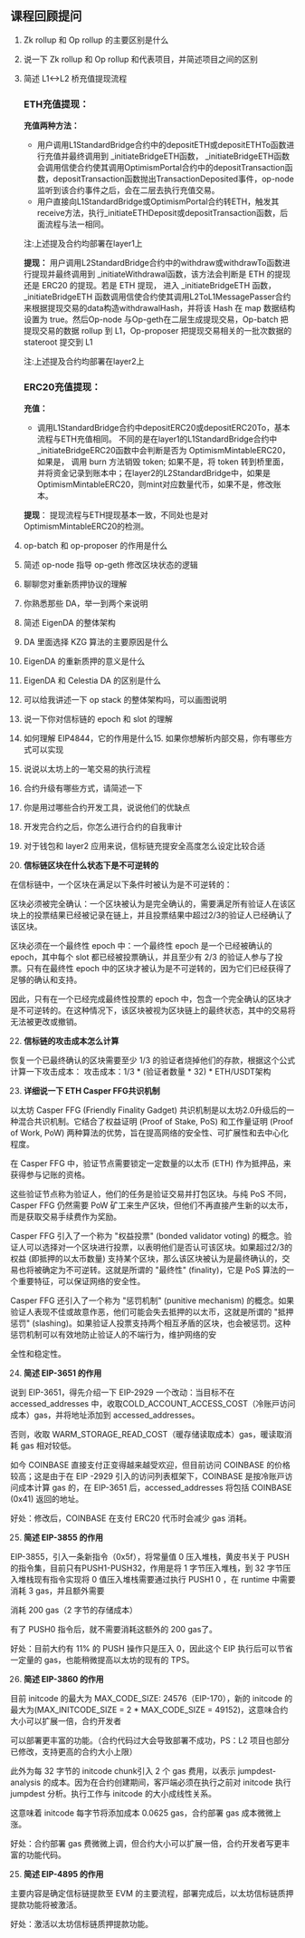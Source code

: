 ## 课程回顾提问 

1. Zk rollup 和 Op rollup 的主要区别是什么 
2. 说⼀下 Zk rollup 和 Op rollup 和代表项⽬，并简述项⽬之间的区别 

3. 简述 L1<->L2 桥充值提现流程
   ### ETH充值提现：
    **充值两种方法：**
   * 用户调用L1StandardBridge合约中的depositETH或depositETHTo函数进行充值并最终调用到 _initiateBridgeETH函数， _initiateBridgeETH函数会调用信使合约使其调用OptimismPortal合约中的depositTransaction函数，depositTransaction函数抛出TransactionDeposited事件，op-node 监听到该合约事件之后，会在二层去执行充值交易。
   * 用户直接向L1StandardBridge或OptimismPortal合约转ETH，触发其receive方法，执行_initiateETHDeposit或depositTransaction函数，后面流程与法一相同。

   注:上述提及合约均部署在layer1上

   **提现：**
​	 用户调用L2StandardBridge合约中的withdraw或withdrawTo函数进行提现并最终调用到 _initiateWithdrawal函数，该方法会判断是 ETH 的提现还是 ERC20 的提现。若是 ETH 提现， 进入 _initiateBridgeETH 函数， _initiateBridgeETH 函数调用信使合约使其调用L2ToL1MessagePasser合约来根据提现交易的data构造withdrawalHash，并将该 Hash 在 map 数据结构设置为 true。然后Op-node 与Op-geth在二层生成提现交易，Op-batch 把提现交易的数据 rollup 到 L1，Op-proposer 把提现交易相关的一批次数据的 stateroot 提交到 L1

   注:上述提及合约均部署在layer2上
    ### ERC20充值提现：
      **充值：**
      * 调用L1StandardBridge合约中depositERC20或depositERC20To，基本流程与ETH充值相同。
    不同的是在layer1的L1StandardBridge合约中 _initiateBridgeERC20函数中会判断是否为 OptimismMintableERC20，如果是， 调用 burn 方法销毁 token; 如果不是，将 token 转到桥里面，并将资金记录到账本中；在layer2的L2StandardBridge中，如果是OptimismMintableERC20，则mint对应数量代币，如果不是，修改账本。

    **提现**：
    提现流程与ETH提现基本一致，不同处也是对OptimismMintableERC20的检测。
5. op-batch 和 op-proposer 的作⽤是什么 
6. 简述 op-node 指导 op-geth 修改区块状态的逻辑 
7. 聊聊您对重新质押协议的理解 
8. 你熟悉那些 DA，举⼀到两个来说明 
9. 简述 EigenDA 的整体架构 
10. DA ⾥⾯选择 KZG 算法的主要原因是什么 
11. EigenDA 的重新质押的意义是什么 
12. EigenDA 和 Celestia DA 的区别是什么 
13. 可以给我讲述⼀下 op stack 的整体架构吗，可以画图说明 
14. 说⼀下你对信标链的 epoch 和 slot 的理解 
15. 如何理解 EIP4844，它的作⽤是什么15. 如果你想解析内部交易，你有哪些⽅式可以实现 
16. 说说以太坊上的⼀笔交易的执⾏流程 
17. 合约升级有哪些⽅式，请简述⼀下 
18. 你是⽤过哪些合约开发⼯具，说说他们的优缺点 
19. 开发完合约之后，你怎么进⾏合约的⾃我审计 
20. 对于钱包和 layer2 应⽤来说，信标链充提安全⾼度怎么设定⽐较合适 

21. **信标链区块在什么状态下是不可逆转的** 

在信标链中，⼀个区块在满⾜以下条件时被认为是不可逆转的： 

区块必须被完全确认：⼀个区块被认为是完全确认的，需要满⾜所有验证⼈在该区块上的投票结果已经被记录在链上，并且投票结果中超过2/3的验证⼈已经确认了该区块。 

区块必须在⼀个最终性 epoch 中：⼀个最终性 epoch 是⼀个已经被确认的 epoch，其中每个 slot 都已经被投票确认，并且⾄少有 2/3 的验证⼈参与了投票。只有在最终性 epoch 中的区块才被认为是不可逆转的，因为它们已经获得了⾜够的确认和⽀持。 

因此，只有在⼀个已经完成最终性投票的 epoch 中，包含⼀个完全确认的区块才是不可逆转的。在这种情况下，该区块被视为区块链上的最终状态，其中的交易将⽆法被更改或撤销。 

22. **信标链的攻击成本怎么计算** 

恢复⼀个已最终确认的区块需要⾄少 1/3 的验证者烧掉他们的存款，根据这个公式计算⼀下攻击成本： 攻击成本：1/3 * (验证者数量 * 32) * ETH/USDT架构 

23. **详细说⼀下 ETH Casper FFG共识机制** 

以太坊 Casper FFG (Friendly Finality Gadget) 共识机制是以太坊2.0升级后的⼀种混合共识机制。它结合了权益证明 (Proof of Stake, PoS) 和⼯作量证明 (Proof of Work, PoW) 两种算法的优势，旨在提⾼⽹络的安全性、可扩展性和去中⼼化程度。 

在 Casper FFG 中，验证节点需要锁定⼀定数量的以太币 (ETH) 作为抵押品，来获得参与记账的资格。 

这些验证节点称为验证⼈，他们的任务是验证交易并打包区块。与纯 PoS 不同，Casper FFG 仍然需要 PoW 矿⼯来⽣产区块，但他们不再直接产⽣新的以太币，⽽是获取交易⼿续费作为奖励。 

Casper FFG 引⼊了⼀个称为 "权益投票" (bonded validator voting) 的概念。验证⼈可以选择对⼀个区块进⾏投票，以表明他们是否认可该区块。如果超过2/3的权益 (即抵押的以太币数量) ⽀持某个区块，那么该区块被认为是最终确认的，交易也将被确定为不可逆转。这就是所谓的 "最终性" (finality)，它是 PoS 算法的⼀个重要特征，可以保证⽹络的安全性。 

Casper FFG 还引⼊了⼀个称为 "惩罚机制" (punitive mechanism) 的概念。如果验证⼈表现不佳或故意作恶，他们可能会失去抵押的以太币，这就是所谓的 "抵押惩罚" (slashing)。如果验证⼈投票⽀持两个相互⽭盾的区块，也会被惩罚。这种惩罚机制可以有效地防⽌验证⼈的不端⾏为，维护⽹络的安 

全性和稳定性。 

24. **简述 EIP-3651 的作⽤** 

说到 EIP-3651，得先介绍⼀下 EIP-2929 ⼀个改动：当⽬标不在 accessed_addresses 中，收取COLD_ACCOUNT_ACCESS_COST（冷账⼾访问成本）gas，并将地址添加到 accessed_addresses。 

否则，收取 WARM_STORAGE_READ_COST（暖存储读取成本）gas，暖读取消耗 gas 相对较低。 

如今 COINBASE 直接⽀付正变得越来越受欢迎，但⽬前访问 COINBASE 的价格较⾼；这是由于在 EIP -2929 引⼊的访问列表框架下，COINBASE 是按冷账⼾访问成本计算 gas 的，在 EIP-3651 后，accessed_addresses 将包括 COINBASE (0x41) 返回的地址。 

好处：修改后，COINBASE 在⽀付 ERC20 代币时会减少 gas 消耗。 

25. **简述 EIP-3855 的作⽤** 

EIP-3855，引⼊⼀条新指令（0x5f），将常量值 0 压⼊堆栈，⻩⽪书关于 PUSH 的指令集，⽬前只有PUSH1-PUSH32，作⽤是将 1 字节压⼊堆栈，到 32 字节压⼊堆栈现有指令实现将 0 值压⼊堆栈需要通过执⾏ PUSH1 0 ，在 runtime 中需要消耗 3 gas，并且额外需要 

消耗 200 gas（2 字节的存储成本） 

有了 PUSH0 指令后，就不需要消耗这额外的 200 gas了。 

好处：⽬前⼤约有 11% 的 PUSH 操作只是压⼊ 0，因此这个 EIP 执⾏后可以节省⼀定量的 gas，也能稍微提⾼以太坊的现有的 TPS。 

26. **简述 EIP-3860 的作⽤** 

⽬前 initcode 的最⼤为 MAX_CODE_SIZE: 24576（EIP-170），新的 initcode 的最⼤为(MAX_INITCODE_SIZE = 2 * MAX_CODE_SIZE = 49152)，这意味合约⼤⼩可以扩展⼀倍，合约开发者 

可以部署更丰富的功能。（合约代码过⼤会导致部署不成功，PS：L2 项⽬也部分已修改，⽀持更⾼的合约⼤⼩上限） 

此外为每 32 字节的 initcode chunk引⼊ 2 个 gas 费⽤，以表⽰ jumpdest-analysis 的成本。因为在合约创建期间，客⼾端必须在执⾏之前对 initcode 执⾏ jumpdest 分析。执⾏⼯作与 initcode 的⼤⼩成线性关系。 

这意味着 initcode 每字节将添加成本 0.0625 gas，合约部署 gas 成本微微上涨。 

好处：合约部署 gas 费微微上调，但合约⼤⼩可以扩展⼀倍，合约开发者写更丰富的功能代码。 

25. **简述 EIP-4895 的作⽤** 

主要内容是确定信标链提款⾄ EVM 的主要流程，部署完成后，以太坊信标链质押提款功能将被激活。 

好处：激活以太坊信标链质押提款功能。
